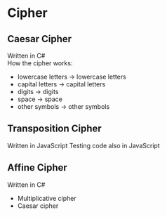 # Cipher

## Caesar Cipher
Written in C#  
How the cipher works:  
- lowercase letters -> lowercase letters  
- capital letters -> capital letters  
- digits -> digits  
- space -> space  
- other symbols -> other symbols

## Transposition Cipher  
Written in JavaScript 
Testing code also in JavaScript

## Affine Cipher  
Written in C#  
- Multiplicative cipher  
- Caesar cipher

